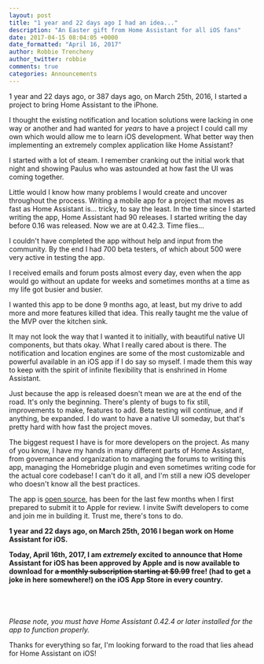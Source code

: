 ```yaml
---
layout: post
title: "1 year and 22 days ago I had an idea..."
description: "An Easter gift from Home Assistant for all iOS fans"
date: 2017-04-15 08:04:05 +0000
date_formatted: "April 16, 2017"
author: Robbie Trencheny
author_twitter: robbie
comments: true
categories: Announcements
---
```


1 year and 22 days ago, or 387 days ago, on March 25th, 2016, I started a project to bring Home Assistant to the iPhone.

I thought the existing notification and location solutions were lacking in one way or another and had wanted for _years_ to have a project I could call my own which would allow me to learn iOS development. What better way then implementing an extremely complex application like Home Assistant?

I started with a lot of steam. I remember cranking out the initial work that night and showing Paulus who was astounded at how fast the UI was coming together.

Little would I know how many problems I would create and uncover throughout the process. Writing a mobile app for a project that moves as fast as Home Assistant is... tricky, to say the least. In the time since I started writing the app, Home Assistant had 90 releases. I started writing the day before 0.16 was released. Now we are at 0.42.3. Time flies...

I couldn't have completed the app without help and input from the community. By the end I had 700 beta testers, of which about 500 were very active in testing the app.

I received emails and forum posts almost every day, even when the app would go without an update for weeks and sometimes months at a time as my life got busier and busier.

I wanted this app to be done 9 months ago, at least, but my drive to add more and more features killed that idea. This really taught me the value of the MVP over the kitchen sink.

It may not look the way that I wanted it to initially, with beautiful native UI components, but thats okay. What I really cared about is there. The notification and location engines are some of the most customizable and powerful available in an iOS app if I do say so myself. I made them this way to keep with the spirit of infinite flexibility that is enshrined in Home Assistant.

Just because the app is released doesn't mean we are at the end of the road. It's only the beginning. There's plenty of bugs to fix still, improvements to make, features to add. Beta testing will continue, and if anything, be expanded. I do want to have a native UI someday, but that's pretty hard with how fast the project moves.

The biggest request I have is for more developers on the project. As many of you know, I have my hands in many different parts of Home Assistant, from governance and organization to managing the forums to writing this app, managing the Homebridge plugin and even sometimes writing code for the actual core codebase! I can't do it all, and I'm still a new iOS developer who doesn't know all the best practices.

The app is [open source](https://github.com/home-assistant/home-assistant-iOS), has been for the last few months when I first prepared to submit it to Apple for review. I invite Swift developers to come and join me in building it. Trust me, there's tons to do.

**1 year and 22 days ago, on March 25th, 2016 I began work on Home Assistant for iOS.**

**Today, April 16th, 2017, I am _extremely_ excited to announce that Home Assistant for iOS has been approved by Apple and is now available to download for ~~a monthly subscription starting at $9.99~~ free! (had to get a joke in here somewhere!) on the iOS App Store in every country.**

<p style="text-align: center;"><a target="_blank" href="https://itunes.apple.com/us/app/home-assistant-open-source-home-automation/id1099568401?mt=8" style="display:inline-block;overflow:hidden;background:url(//linkmaker.itunes.apple.com/assets/shared/badges/en-us/appstore-lrg.svg) no-repeat;width:135px;height:40px;background-size:contain;"></a></p>

_Please note, you must have Home Assistant 0.42.4 or later installed for the app to function properly._

Thanks for everything so far, I'm looking forward to the road that lies ahead for Home Assistant on iOS!

